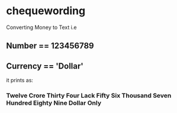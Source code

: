 # chequewording
Converting Money to Text
i.e
## Number == 123456789
## Currency == 'Dollar'
it prints as:
### Twelve Crore Thirty Four Lack Fifty Six Thousand Seven Hundred Eighty Nine Dollar Only
